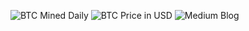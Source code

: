 ![BTC Mined Daily](https://chart-studio.plotly.com/~zlysunshine2020/10)
![BTC Price in USD](https://chart-studio.plotly.com/~zlysunshine2020/6)
![Medium Blog](https://medium.com/@sunshineluyao/btc-price-in-usd-plotly-and-python-1eb6944a847f)

